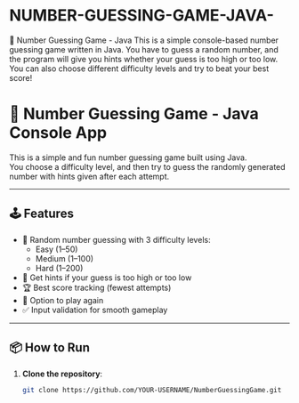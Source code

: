 # NUMBER-GUESSING-GAME-JAVA-
🎯 Number Guessing Game - Java This is a simple console-based number guessing game written in Java.  You have to guess a random number, and the program will give you hints whether your guess is too high or too low. You can also choose different difficulty levels and try to beat your best score!
# 🎯 Number Guessing Game - Java Console App

This is a simple and fun number guessing game built using Java.  
You choose a difficulty level, and then try to guess the randomly generated number with hints given after each attempt.

---

## 🕹️ Features

- 🔢 Random number guessing with 3 difficulty levels:
  - Easy (1–50)
  - Medium (1–100)
  - Hard (1–200)
- 🎯 Get hints if your guess is too high or too low
- 🏆 Best score tracking (fewest attempts)
- 🔁 Option to play again
- ✅ Input validation for smooth gameplay

---

## 📦 How to Run

1. **Clone the repository**:
   ```bash
   git clone https://github.com/YOUR-USERNAME/NumberGuessingGame.git
